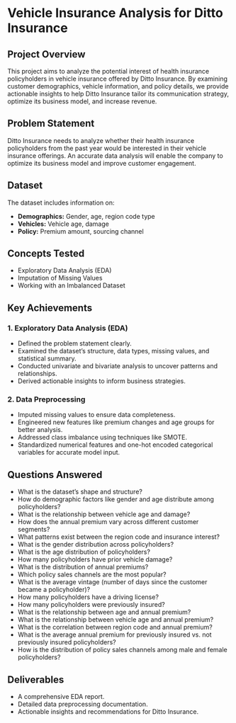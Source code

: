 # Vehicle Insurance Analysis for Ditto Insurance

## Project Overview

This project aims to analyze the potential interest of health insurance policyholders in vehicle insurance offered by Ditto Insurance. By examining customer demographics, vehicle information, and policy details, we provide actionable insights to help Ditto Insurance tailor its communication strategy, optimize its business model, and increase revenue.

## Problem Statement

Ditto Insurance needs to analyze whether their health insurance policyholders from the past year would be interested in their vehicle insurance offerings. An accurate data analysis will enable the company to optimize its business model and improve customer engagement.

## Dataset

The dataset includes information on:
- **Demographics:** Gender, age, region code type
- **Vehicles:** Vehicle age, damage
- **Policy:** Premium amount, sourcing channel

## Concepts Tested

- Exploratory Data Analysis (EDA)
- Imputation of Missing Values
- Working with an Imbalanced Dataset

## Key Achievements

### 1. Exploratory Data Analysis (EDA)

- Defined the problem statement clearly.
- Examined the dataset’s structure, data types, missing values, and statistical summary.
- Conducted univariate and bivariate analysis to uncover patterns and relationships.
- Derived actionable insights to inform business strategies.

### 2. Data Preprocessing

- Imputed missing values to ensure data completeness.
- Engineered new features like premium changes and age groups for better analysis.
- Addressed class imbalance using techniques like SMOTE.
- Standardized numerical features and one-hot encoded categorical variables for accurate model input.

## Questions Answered

- What is the dataset’s shape and structure?
- How do demographic factors like gender and age distribute among policyholders?
- What is the relationship between vehicle age and damage?
- How does the annual premium vary across different customer segments?
- What patterns exist between the region code and insurance interest?
- What is the gender distribution across policyholders?
- What is the age distribution of policyholders?
- How many policyholders have prior vehicle damage?
- What is the distribution of annual premiums?
- Which policy sales channels are the most popular?
- What is the average vintage (number of days since the customer became a policyholder)?
- How many policyholders have a driving license?
- How many policyholders were previously insured?
- What is the relationship between age and annual premium?
- What is the relationship between vehicle age and annual premium?
- What is the correlation between region code and annual premium?
- What is the average annual premium for previously insured vs. not previously insured policyholders?
- How is the distribution of policy sales channels among male and female policyholders?

## Deliverables

- A comprehensive EDA report.
- Detailed data preprocessing documentation.
- Actionable insights and recommendations for Ditto Insurance.
